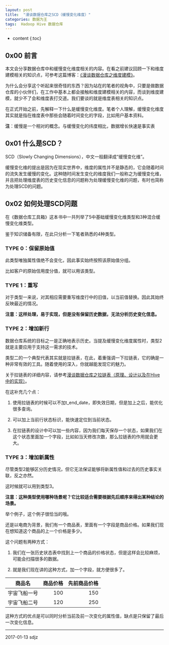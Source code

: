 ```yaml
---
layout: post
title:  "漫谈数据仓库之SCD（缓慢变化维度）"
categories: 数据为王
tags:  Hadoop Hive 数据仓库
---
```


* content
{:toc}

## 0x00 前言

本文会分享数据仓库中和缓慢变化维度相关的内容。在看之前建议回顾一下和维度建模相关的知识点，可参考这篇博客：[《漫谈数据仓库之维度建模》](http://www.jianshu.com/p/17baa9f96ca7)。

为什么会分享这个听起来很奇怪的东西？因为站在的笔者的视角中，只要是做数据仓库的小伙伴们，在工作中基本上都会接触和维度建模相关的内容，而谈到维度建模，就少不了会和维度表打交道。我们要谈的就是维度表相关的知识点。

在正式开始之前，先解释一下什么是缓慢变化维度。笔者个人理解，缓慢变化维度其实就是指在维度表中那些会随着时间变化的字段，比如用户基本资料。

**注**：缓慢是一个相对的概念。与缓慢变化的纬度相比，数据增长快速是事实表




## 0x01 什么是SCD？

SCD（Slowly Changing Dimensions），中文一般翻译成“缓慢变化维”。

缓慢变化维的提出是因为在现实世界中，维度的属性并不是静态的，它会随着时间的流失发生缓慢的变化。这种随时间发生变化的维度我们一般称之为缓慢变化维，并且把处理维度表的历史变化信息的问题称为处理缓慢变化维的问题，有时也简称为处理SCD的问题。

## 0x02 如何处理SCD问题

在《数据仓库工具箱》这本书中一共列举了5中基础缓慢变化维类型和3种混合缓慢变化维类型。

鉴于知识储备有限，在此只分析一下笔者熟悉的4种类型。

### TYPE 0：保留原始值

此类型唯独属性值绝不会变化，因此事实始终按照该原始值分组。

比如客户的原始信用度分值，就可以用该类型。


### TYPE 1：重写

对于类型一来说，对其相应需要重写维度行中的旧值，以当前值替换。因此其始终反映最近的情况。

**注意：这样处理，易于实现，但是没有保留历史数据，无法分析历史变化信息。**

### TYPE 2：增加新行

数据仓库系统的目标之一是正确地表示历史。当提及缓慢变化维度属性时，类型2就是主要应用于支持这一需求的技术。

类型二的一个典型代表其实就是拉链表，在此，着重强调一下拉链表，它的确是一种非常有效的工具。随着使用的深入，你就越能发现它的魅力。

关于拉链表的详细内容，请参考[漫谈数据仓库之拉链表（原理、设计以及在Hive中的实现）](http://www.jianshu.com/p/799252156379)。

在这补充几个点：

1. 使用拉链表的时候可以不加t_end_date，即失效日期，但是加上之后，能优化很多查询。

2. 可以加上当前行状态标识，能快速定位到当前状态。

3. 在拉链表的设计中可以加一些内容，因为我们每天保存一个状态，如果我们在这个状态里面加一个字段，比如如当天修改次数，那么拉链表的作用就会更大。

### TYPE 3：增加新属性

尽管类型2能够区分历史情况，但它无法保证能够将新属性值和过去的历史事实关联，反之亦然。

这时候就可以用到类型3。

**注意：这种类型使用哪种场景呢？它比较适合需要根据先后顺序来得出某种结论的场景。**

举个例子，这个例子很恰当的哦。

还是以电商为背景，我们有一个商品表，里面有一个字段是商品价格。如果我们现在想知道这个商品的上一个价格是多少。

这个问题有两种方式：

1. 我们在一张历史状态表中找到上一个商品的价格状态，但是这样会比较麻烦，可能会扫描很多的数据。

2. 就是我们现在讲的这种方式，加一个字段，就方便很多了。

| 商品名 | 商品价格           | 先前商品价格|
| ------------- |-------:| -----:|
| 宇宙飞船一号	| 100| 150|
| 宇宙飞船二号	| 120	| 250|

这种方式的优点是可以同时分析当前及前一次变化的属性值，缺点是只保留了最后一次变化信息。


***
2017-01-13 sdjz

